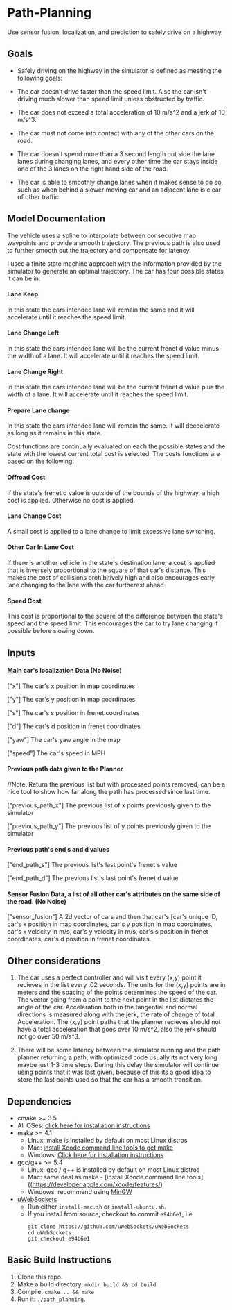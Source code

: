 # Path-Planning
Use sensor fusion, localization, and prediction to safely drive on a highway

## Goals
* Safely driving on the highway in the simulator is defined as meeting the following goals:

* The car doesn't drive faster than the speed limit. Also the car isn't driving much slower than speed limit unless obstructed by traffic.

* The car does not exceed a total acceleration of 10 m/s^2 and a jerk of 10 m/s^3.

* The car must not come into contact with any of the other cars on the road.

* The car doesn't spend more than a 3 second length out side the lane lanes during changing lanes, and every other time the car stays inside one of the 3 lanes on the right hand side of the road.

* The car is able to smoothly change lanes when it makes sense to do so, such as when behind a slower moving car and an adjacent lane is clear of other traffic.

## Model Documentation
The vehicle uses a spline to interpolate between consecutive map waypoints and provide a smooth trajectory. The previous path is also used to further smooth out the trajectory and compensate for latency.

I used a finite state machine approach with the information provided by the simulator to generate an optimal trajectory. The car has four possible states it can be in:
#### Lane Keep
In this state the cars intended lane will remain the same and it will accelerate until it reaches the speed limit.

#### Lane Change Left
In this state the cars intended lane will be the current frenet d value minus the width of a lane. It will accelerate until it reaches the speed limit.

#### Lane Change Right
In this state the cars intended lane will be the current frenet d value plus the width of a lane. It will accelerate until it reaches the speed limit.

#### Prepare Lane change
In this state the cars intended lane will remain the same. It will deccelerate as long as it remains in this state.

Cost functions are continually evaluated on each the possible states and the state with the lowest current total cost is selected. The costs functions are based on the following:

#### Offroad Cost
If the state's frenet d value is outside of the bounds of the highway, a high cost is applied. Otherwise no cost is applied.

#### Lane Change Cost
A small cost is applied to a lane change to limit excessive lane switching.

#### Other Car In Lane Cost
If there is another vehicle in the state's destination lane, a cost is applied that is inversely proportional to the square of that car's distance. This makes the cost of collisions prohibitively high and also encourages early lane changing to the lane with the car furtherest ahead. 

#### Speed Cost
This cost is proportional to the square of the difference between the state's speed and the speed limit. This encourages the car to try lane changing if possible before slowing down.

## Inputs
#### Main car's localization Data (No Noise)

["x"] The car's x position in map coordinates

["y"] The car's y position in map coordinates

["s"] The car's s position in frenet coordinates

["d"] The car's d position in frenet coordinates

["yaw"] The car's yaw angle in the map

["speed"] The car's speed in MPH

#### Previous path data given to the Planner

//Note: Return the previous list but with processed points removed, can be a nice tool to show how far along
the path has processed since last time. 

["previous_path_x"] The previous list of x points previously given to the simulator

["previous_path_y"] The previous list of y points previously given to the simulator

#### Previous path's end s and d values 

["end_path_s"] The previous list's last point's frenet s value

["end_path_d"] The previous list's last point's frenet d value

#### Sensor Fusion Data, a list of all other car's attributes on the same side of the road. (No Noise)

["sensor_fusion"] A 2d vector of cars and then that car's [car's unique ID, car's x position in map coordinates, car's y position in map coordinates, car's x velocity in m/s, car's y velocity in m/s, car's s position in frenet coordinates, car's d position in frenet coordinates. 

## Other considerations

1. The car uses a perfect controller and will visit every (x,y) point it recieves in the list every .02 seconds. The units for the (x,y) points are in meters and the spacing of the points determines the speed of the car. The vector going from a point to the next point in the list dictates the angle of the car. Acceleration both in the tangential and normal directions is measured along with the jerk, the rate of change of total Acceleration. The (x,y) point paths that the planner recieves should not have a total acceleration that goes over 10 m/s^2, also the jerk should not go over 50 m/s^3. 

2. There will be some latency between the simulator running and the path planner returning a path, with optimized code usually its not very long maybe just 1-3 time steps. During this delay the simulator will continue using points that it was last given, because of this its a good idea to store the last points used so that the car has a smooth transition. 


## Dependencies

* cmake >= 3.5
 * All OSes: [click here for installation instructions](https://cmake.org/install/)
* make >= 4.1
  * Linux: make is installed by default on most Linux distros
  * Mac: [install Xcode command line tools to get make](https://developer.apple.com/xcode/features/)
  * Windows: [Click here for installation instructions](http://gnuwin32.sourceforge.net/packages/make.htm)
* gcc/g++ >= 5.4
  * Linux: gcc / g++ is installed by default on most Linux distros
  * Mac: same deal as make - [install Xcode command line tools]((https://developer.apple.com/xcode/features/)
  * Windows: recommend using [MinGW](http://www.mingw.org/)
* [uWebSockets](https://github.com/uWebSockets/uWebSockets)
  * Run either `install-mac.sh` or `install-ubuntu.sh`.
  * If you install from source, checkout to commit `e94b6e1`, i.e.
    ```
    git clone https://github.com/uWebSockets/uWebSockets 
    cd uWebSockets
    git checkout e94b6e1
    ```
## Basic Build Instructions

1. Clone this repo.
2. Make a build directory: `mkdir build && cd build`
3. Compile: `cmake .. && make`
4. Run it: `./path_planning`.
